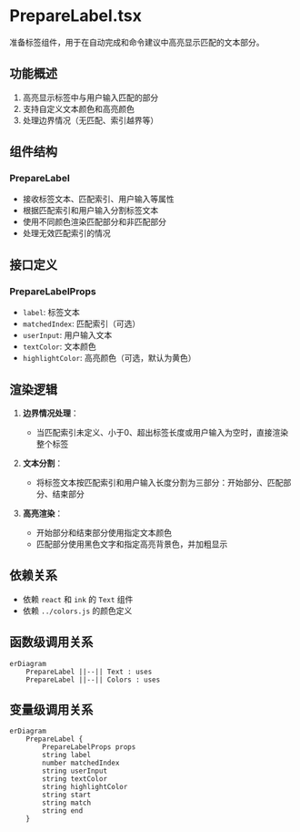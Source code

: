 # PrepareLabel.tsx

准备标签组件，用于在自动完成和命令建议中高亮显示匹配的文本部分。

## 功能概述

1. 高亮显示标签中与用户输入匹配的部分
2. 支持自定义文本颜色和高亮颜色
3. 处理边界情况（无匹配、索引越界等）

## 组件结构

### PrepareLabel
- 接收标签文本、匹配索引、用户输入等属性
- 根据匹配索引和用户输入分割标签文本
- 使用不同颜色渲染匹配部分和非匹配部分
- 处理无效匹配索引的情况

## 接口定义

### PrepareLabelProps
- `label`: 标签文本
- `matchedIndex`: 匹配索引（可选）
- `userInput`: 用户输入文本
- `textColor`: 文本颜色
- `highlightColor`: 高亮颜色（可选，默认为黄色）

## 渲染逻辑

1. **边界情况处理**：
   - 当匹配索引未定义、小于0、超出标签长度或用户输入为空时，直接渲染整个标签

2. **文本分割**：
   - 将标签文本按匹配索引和用户输入长度分割为三部分：开始部分、匹配部分、结束部分

3. **高亮渲染**：
   - 开始部分和结束部分使用指定文本颜色
   - 匹配部分使用黑色文字和指定高亮背景色，并加粗显示

## 依赖关系

- 依赖 `react` 和 `ink` 的 `Text` 组件
- 依赖 `../colors.js` 的颜色定义

## 函数级调用关系

```mermaid
erDiagram
    PrepareLabel ||--|| Text : uses
    PrepareLabel ||--|| Colors : uses
```

## 变量级调用关系

```mermaid
erDiagram
    PrepareLabel {
        PrepareLabelProps props
        string label
        number matchedIndex
        string userInput
        string textColor
        string highlightColor
        string start
        string match
        string end
    }
```